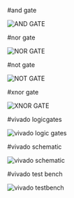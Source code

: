 #and gate

![AND GATE](https://github.com/user-attachments/assets/5219b2b9-ee6c-49dc-9fbe-d1f9436e3bb0)


#nor gate


![NOR GATE](https://github.com/user-attachments/assets/a087df28-c757-4b9f-b70f-996d6f1e2a3d)


#not gate


![NOT GATE](https://github.com/user-attachments/assets/e73162b1-18c3-42b4-a700-f110e59c3e03)


#xnor gate


![XNOR GATE](https://github.com/user-attachments/assets/bb691463-af58-4d78-8096-0e1e193dcd87)


#vivado logicgates


![vivado logic gates](https://github.com/user-attachments/assets/194168a4-c245-4395-b4e6-9f2cb2630f0b)

#vivado schematic


![vivado schematic](https://github.com/user-attachments/assets/6e9fc704-81d8-48d9-980b-cdf5502e0969)

#vivado test bench


![vivado testbench](https://github.com/user-attachments/assets/d3ea6439-11d9-42b8-934d-2f167c02c019)




